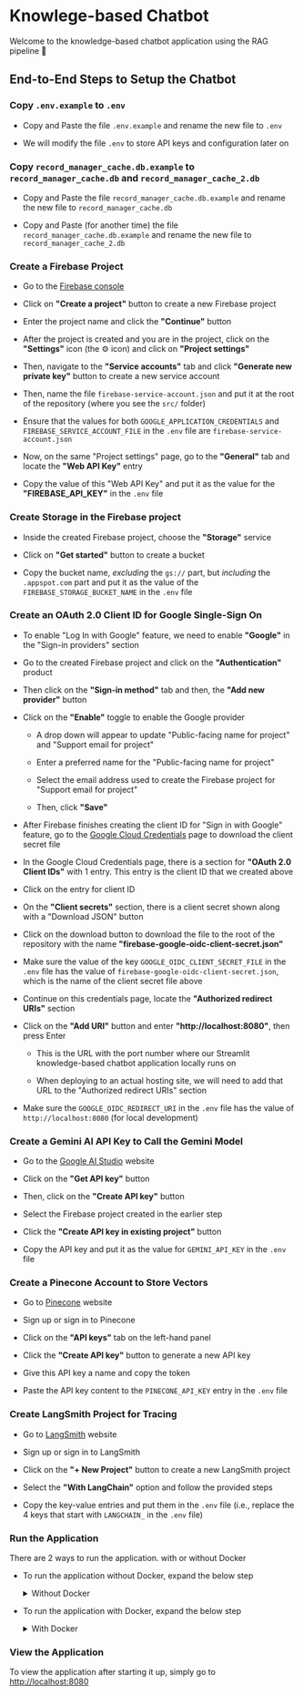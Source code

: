 # Knowlege-based Chatbot

Welcome to the knowledge-based chatbot application using the RAG pipeline 🤖

## End-to-End Steps to Setup the Chatbot


### Copy `.env.example` to `.env`

- Copy and Paste the file `.env.example` and rename the new file to `.env`

- We will modify the file `.env` to store API keys and configuration later on


### Copy `record_manager_cache.db.example` to `record_manager_cache.db` and `record_manager_cache_2.db`

- Copy and Paste the file `record_manager_cache.db.example` and rename the new
  file to `record_manager_cache.db`

- Copy and Paste (for another time) the file `record_manager_cache.db.example`
  and rename the new file to `record_manager_cache_2.db`


### Create a Firebase Project

- Go to the [Firebase console](https://console.firebase.google.com)

- Click on **"Create a project"** button to create a new Firebase project

- Enter the project name and click the **"Continue"** button

- After the project is created and you are in the project, click on the
  **"Settings"** icon (the ⚙️ icon) and click on **"Project settings"**

- Then, navigate to the **"Service accounts"** tab and click **"Generate new
  private key"** button to create a new service account

- Then, name the file `firebase-service-account.json` and put it at the root of
  the repository (where you see the `src/` folder)

- Ensure that the values for both `GOOGLE_APPLICATION_CREDENTIALS` and
  `FIREBASE_SERVICE_ACCOUNT_FILE` in the `.env` file are
  `firebase-service-account.json`

- Now, on the same "Project settings" page, go to the **"General"** tab and
  locate the **"Web API Key"** entry

- Copy the value of this "Web API Key" and put it as the value for the
  **"FIREBASE_API_KEY"** in the `.env` file


### Create Storage in the Firebase project

- Inside the created Firebase project, choose the **"Storage"** service

- Click on **"Get started"** button to create a bucket

- Copy the bucket name, *excluding* the `gs://` part, but *including* the
  `.appspot.com` part and put it as the value of the
  `FIREBASE_STORAGE_BUCKET_NAME` in the `.env` file


### Create an OAuth 2.0 Client ID for Google Single-Sign On

- To enable "Log In with Google" feature, we need to enable **"Google"** in the
  "Sign-in providers" section

- Go to the created Firebase project and click on the **"Authentication"**
  product

- Then click on the **"Sign-in method"** tab and then, the **"Add new
  provider"** button

- Click on the **"Enable"** toggle to enable the Google provider

  - A drop down will appear to update "Public-facing name for project" and
    "Support email for project"

  - Enter a preferred name for the "Public-facing name for project"

  - Select the email address used to create the Firebase project for "Support
    email for project"

  - Then, click **"Save"**

- After Firebase finishes creating the client ID for "Sign in with Google"
  feature, go to the [Google Cloud
  Credentials](https://console.cloud.google.com/apis/credentials) page to
  download the client secret file

- In the Google Cloud Credentials page, there is a section for **"OAuth 2.0
  Client IDs"** with 1 entry. This entry is the client ID that we created above

- Click on the entry for client ID

- On the **"Client secrets"** section, there is a client secret shown along with
  a "Download JSON" button

- Click on the download button to download the file to the root of the
  repository with the name **"firebase-google-oidc-client-secret.json"**

- Make sure the value of the key `GOOGLE_OIDC_CLIENT_SECRET_FILE` in the `.env`
  file has the value of `firebase-google-oidc-client-secret.json`, which is the
  name of the client secret file above

- Continue on this credentials page, locate the **"Authorized redirect URIs"**
  section

- Click on the **"Add URI"** button and enter **"http://localhost:8080"**, then
  press Enter

  - This is the URL with the port number where our Streamlit knowledge-based
    chatbot application locally runs on

  - When deploying to an actual hosting site, we will need to add that URL to
    the "Authorized redirect URIs" section

- Make sure the `GOOGLE_OIDC_REDIRECT_URI` in the `.env` file has the value of
  `http://localhost:8080` (for local development)


### Create a Gemini AI API Key to Call the Gemini Model

- Go to the [Google AI Studio](https://aistudio.google.com) website

- Click on the **"Get API key"** button

- Then, click on the **"Create API key"** button

- Select the Firebase project created in the earlier step

- Click the **"Create API key in existing project"** button

- Copy the API key and put it as the value for `GEMINI_API_KEY` in the `.env`
  file


### Create a Pinecone Account to Store Vectors

- Go to [Pinecone](https://www.pinecone.io) website

- Sign up or sign in to Pinecone

- Click on the **"API keys"** tab on the left-hand panel

- Click the **"Create API key"** button to generate a new API key

- Give this API key a name and copy the token

- Paste the API key content to the `PINECONE_API_KEY` entry in the `.env` file


### Create LangSmith Project for Tracing

- Go to [LangSmith](https://smith.langchain.com) website

- Sign up or sign in to LangSmith

- Click on the **"+ New Project"** button to create a new LangSmith project

- Select the **"With LangChain"** option and follow the provided steps

- Copy the key-value entries and put them in the `.env` file (i.e., replace the
  4 keys that start with `LANGCHAIN_` in the `.env` file)


### Run the Application

There are 2 ways to run the application. with or without Docker

- To run the application without Docker, expand the below step

  <details>
    <summary>Without Docker</summary>

    To run the application without Docker, you need to install Python 3.12, create
    a Python virtual environment and run the application with `streamlit`

    #### Install Python 3.12

    For the best consistency, please go to the
    [Python](https://www.python.org/downloads/) download page and download Python
    version 3.12.

    #### Install the requirements packages

    - At the root of the repository, create a Python virtual environment with

      ```bash
      python -m venv .venv
      ```

    - Then activate the environment with

      - For MacOS or Linux

        ```bash
        source .venv/bin/activate
        ```

      - For Windows

        ```powershell
        .\.venv\Script\activate
        ```

    #### Run the application

    - Make sure you are at the root of the repository

    - Then run the application with

      ```bash
      streamlit run src/home.py --server.port 8080
      ```
  </details>

- To run the application with Docker, expand the below step

  <details>
    <summary>With Docker</summary>

    #### Install Docker Desktop

    To install Docker, the easiest way is to install Docker Desktop. Please go to the [Docker download](https://docs.docker.com/get-started/get-docker/) page to install Docker Desktop on your machine.

    #### Install Docker Compose

    Docker Compose should come pre-installed with Docker Desktop. For further
    information, please refer to the [Docker Compose
    Installation](https://docs.docker.com/compose/install/) guide.

    #### Run the application with Docker

    - To run the application with Docker, run the following command at the root of the respository (where you see the `src/` folder)

      ```bash
      docker compose up -d --build
      ```

    - Now, you can view the log of the container with

      ```bash
      docker compose logs -f chatbot
      ```

  </details>

### View the Application

To view the application after starting it up, simply go to
[http://localhost:8080](http://localhost:8080)
